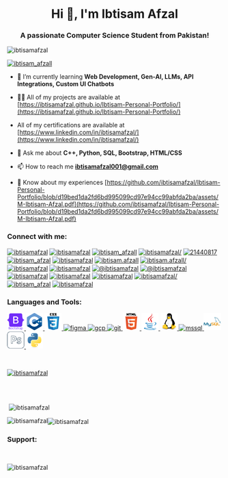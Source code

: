 <h1 align="center">Hi 👋, I'm Ibtisam Afzal</h1>
<h3 align="center">A passionate Computer Science Student from Pakistan!</h3>

<p align="left"> <img src="https://komarev.com/ghpvc/?username=ibtisamafzal&label=Profile%20views&color=0e75b6&style=flat" alt="ibtisamafzal" /> </p>

<p align="left"> <a href="https://twitter.com/ibtisam_afzall" target="blank"><img src="https://img.shields.io/twitter/follow/ibtisam_afzall?logo=twitter&style=for-the-badge" alt="ibtisam_afzall" /></a> </p>

- 🌱 I’m currently learning **Web Development, Gen-AI, LLMs, API Integrations, Custom UI Chatbots**

- 👨‍💻 All of my projects are available at [https://ibtisamafzal.github.io/Ibtisam-Personal-Portfolio/](https://ibtisamafzal.github.io/Ibtisam-Personal-Portfolio/)

- All of my certifications are available at [https://www.linkedin.com/in/ibtisamafzal/](https://www.linkedin.com/in/ibtisamafzal/)

- 💬 Ask me about **C++, Python, SQL, Bootstrap, HTML/CSS**

- 📫 How to reach me **ibtisamafzal001@gmail.com**

- 📄 Know about my experiences [https://github.com/ibtisamafzal/Ibtisam-Personal-Portfolio/blob/d19bed1da2fd6bd995099cd97e94cc99abfda2ba/assets/M-Ibtisam-Afzal.pdf](https://github.com/ibtisamafzal/Ibtisam-Personal-Portfolio/blob/d19bed1da2fd6bd995099cd97e94cc99abfda2ba/assets/M-Ibtisam-Afzal.pdf)


<h3 align="left">Connect with me:</h3>
<p align="left">
<a href="https://codepen.io/ibtisamafzal" target="blank"><img align="center" src="https://raw.githubusercontent.com/rahuldkjain/github-profile-readme-generator/master/src/images/icons/Social/codepen.svg" alt="ibtisamafzal" height="30" width="40" /></a>
<a href="https://dev.to/ibtisamafzal" target="blank"><img align="center" src="https://raw.githubusercontent.com/rahuldkjain/github-profile-readme-generator/master/src/images/icons/Social/devto.svg" alt="ibtisamafzal" height="30" width="40" /></a>
<a href="https://twitter.com/ibtisam_afzall" target="blank"><img align="center" src="https://raw.githubusercontent.com/rahuldkjain/github-profile-readme-generator/master/src/images/icons/Social/twitter.svg" alt="ibtisam_afzall" height="30" width="40" /></a>
<a href="https://linkedin.com/in/ibtisamafzal/" target="blank"><img align="center" src="https://raw.githubusercontent.com/rahuldkjain/github-profile-readme-generator/master/src/images/icons/Social/linked-in-alt.svg" alt="ibtisamafzal/" height="30" width="40" /></a>
<a href="https://stackoverflow.com/users/21440817" target="blank"><img align="center" src="https://raw.githubusercontent.com/rahuldkjain/github-profile-readme-generator/master/src/images/icons/Social/stack-overflow.svg" alt="21440817" height="30" width="40" /></a>
<a href="https://codesandbox.com/ibtisam_afzal" target="blank"><img align="center" src="https://raw.githubusercontent.com/rahuldkjain/github-profile-readme-generator/master/src/images/icons/Social/codesandbox.svg" alt="ibtisam_afzal" height="30" width="40" /></a>
<a href="https://kaggle.com/ibtisamafzal" target="blank"><img align="center" src="https://raw.githubusercontent.com/rahuldkjain/github-profile-readme-generator/master/src/images/icons/Social/kaggle.svg" alt="ibtisamafzal" height="30" width="40" /></a>
<a href="https://fb.com/ibtisam.afzall" target="blank"><img align="center" src="https://raw.githubusercontent.com/rahuldkjain/github-profile-readme-generator/master/src/images/icons/Social/facebook.svg" alt="ibtisam.afzall" height="30" width="40" /></a>
<a href="https://instagram.com/ibtisam.afzall/" target="blank"><img align="center" src="https://raw.githubusercontent.com/rahuldkjain/github-profile-readme-generator/master/src/images/icons/Social/instagram.svg" alt="ibtisam.afzall/" height="30" width="40" /></a>
<a href="https://dribbble.com/ibtisamafzal" target="blank"><img align="center" src="https://raw.githubusercontent.com/rahuldkjain/github-profile-readme-generator/master/src/images/icons/Social/dribbble.svg" alt="ibtisamafzal" height="30" width="40" /></a>
<a href="https://www.behance.net/ibtisamafzal" target="blank"><img align="center" src="https://raw.githubusercontent.com/rahuldkjain/github-profile-readme-generator/master/src/images/icons/Social/behance.svg" alt="ibtisamafzal" height="30" width="40" /></a>
<a href="https://hashnode.com/@ibtisamafzal" target="blank"><img align="center" src="https://raw.githubusercontent.com/rahuldkjain/github-profile-readme-generator/master/src/images/icons/Social/hashnode.svg" alt="@ibtisamafzal" height="30" width="40" /></a>
<a href="https://medium.com/@ibtisamafzal" target="blank"><img align="center" src="https://raw.githubusercontent.com/rahuldkjain/github-profile-readme-generator/master/src/images/icons/Social/medium.svg" alt="@ibtisamafzal" height="30" width="40" /></a>
<a href="https://www.codechef.com/users/ibtisamafzal" target="blank"><img align="center" src="https://cdn.jsdelivr.net/npm/simple-icons@3.1.0/icons/codechef.svg" alt="ibtisamafzal" height="30" width="40" /></a>
<a href="https://www.hackerrank.com/ibtisamafzal" target="blank"><img align="center" src="https://raw.githubusercontent.com/rahuldkjain/github-profile-readme-generator/master/src/images/icons/Social/hackerrank.svg" alt="ibtisamafzal" height="30" width="40" /></a>
<a href="https://codeforces.com/profile/ibtisamafzal" target="blank"><img align="center" src="https://raw.githubusercontent.com/rahuldkjain/github-profile-readme-generator/master/src/images/icons/Social/codeforces.svg" alt="ibtisamafzal" height="30" width="40" /></a>
<a href="https://www.leetcode.com/ibtisamafzal/" target="blank"><img align="center" src="https://raw.githubusercontent.com/rahuldkjain/github-profile-readme-generator/master/src/images/icons/Social/leet-code.svg" alt="ibtisamafzal/" height="30" width="40" /></a>
<a href="https://auth.geeksforgeeks.org/user/ibtisam_afzal" target="blank"><img align="center" src="https://raw.githubusercontent.com/rahuldkjain/github-profile-readme-generator/master/src/images/icons/Social/geeks-for-geeks.svg" alt="ibtisam_afzal" height="30" width="40" /></a>
<a href="https://www.topcoder.com/members/ibtisamafzal" target="blank"><img align="center" src="https://raw.githubusercontent.com/rahuldkjain/github-profile-readme-generator/master/src/images/icons/Social/topcoder.svg" alt="ibtisamafzal" height="30" width="40" /></a>
</p>

<h3 align="left">Languages and Tools:</h3>
<p align="left"> <a href="https://getbootstrap.com" target="_blank" rel="noreferrer"> <img src="https://raw.githubusercontent.com/devicons/devicon/master/icons/bootstrap/bootstrap-plain-wordmark.svg" alt="bootstrap" width="40" height="40"/> </a> <a href="https://www.w3schools.com/cpp/" target="_blank" rel="noreferrer"> <img src="https://raw.githubusercontent.com/devicons/devicon/master/icons/cplusplus/cplusplus-original.svg" alt="cplusplus" width="40" height="40"/> </a> <a href="https://www.w3schools.com/css/" target="_blank" rel="noreferrer"> <img src="https://raw.githubusercontent.com/devicons/devicon/master/icons/css3/css3-original-wordmark.svg" alt="css3" width="40" height="40"/> </a> <a href="https://www.figma.com/" target="_blank" rel="noreferrer"> <img src="https://www.vectorlogo.zone/logos/figma/figma-icon.svg" alt="figma" width="40" height="40"/> </a> <a href="https://cloud.google.com" target="_blank" rel="noreferrer"> <img src="https://www.vectorlogo.zone/logos/google_cloud/google_cloud-icon.svg" alt="gcp" width="40" height="40"/> </a> <a href="https://git-scm.com/" target="_blank" rel="noreferrer"> <img src="https://www.vectorlogo.zone/logos/git-scm/git-scm-icon.svg" alt="git" width="40" height="40"/> </a> <a href="https://www.w3.org/html/" target="_blank" rel="noreferrer"> <img src="https://raw.githubusercontent.com/devicons/devicon/master/icons/html5/html5-original-wordmark.svg" alt="html5" width="40" height="40"/> </a> <a href="https://www.java.com" target="_blank" rel="noreferrer"> <img src="https://raw.githubusercontent.com/devicons/devicon/master/icons/java/java-original.svg" alt="java" width="40" height="40"/> </a> <a href="https://www.linux.org/" target="_blank" rel="noreferrer"> <img src="https://raw.githubusercontent.com/devicons/devicon/master/icons/linux/linux-original.svg" alt="linux" width="40" height="40"/> </a> <a href="https://www.microsoft.com/en-us/sql-server" target="_blank" rel="noreferrer"> <img src="https://www.svgrepo.com/show/303229/microsoft-sql-server-logo.svg" alt="mssql" width="40" height="40"/> </a> <a href="https://www.mysql.com/" target="_blank" rel="noreferrer"> <img src="https://raw.githubusercontent.com/devicons/devicon/master/icons/mysql/mysql-original-wordmark.svg" alt="mysql" width="40" height="40"/> </a> <a href="https://www.photoshop.com/en" target="_blank" rel="noreferrer"> <img src="https://raw.githubusercontent.com/devicons/devicon/master/icons/photoshop/photoshop-line.svg" alt="photoshop" width="40" height="40"/> </a> <a href="https://www.python.org" target="_blank" rel="noreferrer"> <img src="https://raw.githubusercontent.com/devicons/devicon/master/icons/python/python-original.svg" alt="python" width="40" height="40"/> </a> </p>

<br>
<p align="left"> <a href="https://github.com/ryo-ma/github-profile-trophy"><img src="https://github-profile-trophy.vercel.app/?username=ibtisamafzal" alt="ibtisamafzal" /></a> </p>
<br><br>

<p>&nbsp;<img align="center" src="https://github-readme-stats.vercel.app/api?username=ibtisamafzal&show_icons=true&locale=en" alt="ibtisamafzal" /></p>
<p><img align="left" src="https://github-readme-stats.vercel.app/api/top-langs?username=ibtisamafzal&show_icons=true&locale=en&layout=compact" alt="ibtisamafzal" /></p>
<p><img align="center" src="https://github-readme-streak-stats.herokuapp.com/?user=ibtisamafzal&" alt="ibtisamafzal" /></p>

<h3 align="left">Support:</h3>
<br>
<p><a href="https://www.buymeacoffee.com/ibtisamafzal"> <img align="left" src="https://cdn.buymeacoffee.com/buttons/v2/default-yellow.png" height="50" width="210" alt="ibtisamafzal" /></a></p>
